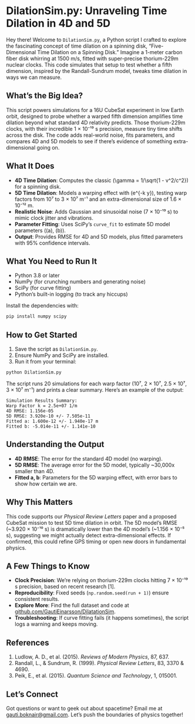 # DilationSim.py: Unraveling Time Dilation in 4D and 5D

Hey there! Welcome to `DilationSim.py`, a Python script I crafted to explore the fascinating concept of time dilation on a spinning disk, “Five-Dimensional Time Dilation on a Spinning Disk.” Imagine a 1-meter carbon fiber disk whirring at 1500 m/s, fitted with super-precise thorium-229m nuclear clocks. This code simulates that setup to test whether a fifth dimension, inspired by the Randall-Sundrum model, tweaks time dilation in ways we can measure.

## What’s the Big Idea?

This script powers simulations for a 16U CubeSat experiment in low Earth orbit, designed to probe whether a warped fifth dimension amplifies time dilation beyond what standard 4D relativity predicts. Those thorium-229m clocks, with their incredible 1 × 10⁻¹⁹ s precision, measure tiny time shifts across the disk. The code adds real-world noise, fits parameters, and compares 4D and 5D models to see if there’s evidence of something extra-dimensional going on.

## What It Does

- **4D Time Dilation**: Computes the classic \(\gamma = 1/\sqrt{1 - v^2/c^2}\) for a spinning disk.
- **5D Time Dilation**: Models a warping effect with \(e^{-k y}\), testing warp factors from 10⁷ to 3 × 10⁷ m⁻¹ and an extra-dimensional size of 1.6 × 10⁻¹² m.
- **Realistic Noise**: Adds Gaussian and sinusoidal noise (7 × 10⁻¹⁹ s) to mimic clock jitter and vibrations.
- **Parameter Fitting**: Uses SciPy’s `curve_fit` to estimate 5D model parameters (\(a\), \(b\)).
- **Output**: Provides RMSE for 4D and 5D models, plus fitted parameters with 95% confidence intervals.

## What You Need to Run It

- Python 3.8 or later
- NumPy (for crunching numbers and generating noise)
- SciPy (for curve fitting)
- Python’s built-in logging (to track any hiccups)

Install the dependencies with:

```bash
pip install numpy scipy
```

## How to Get Started

1. Save the script as `DilationSim.py`.
2. Ensure NumPy and SciPy are installed.
3. Run it from your terminal:

```bash
python DilationSim.py
```

The script runs 20 simulations for each warp factor (10⁷, 2 × 10⁷, 2.5 × 10⁷, 3 × 10⁷ m⁻¹) and prints a clear summary. Here’s an example of the output:

```
Simulation Results Summary:
Warp Factor k = 2.5e+07 1/m
4D RMSE: 1.156e-05
5D RMSE: 3.920e-10 +/- 7.505e-11
Fitted a: 1.600e-12 +/- 1.940e-17 m
Fitted b: -5.014e-11 +/- 1.141e-10
```

## Understanding the Output

- **4D RMSE**: The error for the standard 4D model (no warping).
- **5D RMSE**: The average error for the 5D model, typically ~30,000x smaller than 4D.
- **Fitted a, b**: Parameters for the 5D warping effect, with error bars to show how certain we are.

## Why This Matters

This code supports our *Physical Review Letters* paper and a proposed CubeSat mission to test 5D time dilation in orbit. The 5D model’s RMSE (~3.920 × 10⁻¹⁰ s) is dramatically lower than the 4D model’s (~1.156 × 10⁻⁵ s), suggesting we might actually detect extra-dimensional effects. If confirmed, this could refine GPS timing or open new doors in fundamental physics.

## A Few Things to Know

- **Clock Precision**: We’re relying on thorium-229m clocks hitting 7 × 10⁻¹⁹ s precision, based on recent research [1].
- **Reproducibility**: Fixed seeds (`np.random.seed(run + 1)`) ensure consistent results.
- **Explore More**: Find the full dataset and code at [github.com/GautiEinarsson/DilatationSim](https://github.com/GautiEinarsson/DilationSim).
- **Troubleshooting**: If curve fitting fails (it happens sometimes), the script logs a warning and keeps moving.

## References

1. Ludlow, A. D., et al. (2015). *Reviews of Modern Physics*, 87, 637.
2. Randall, L., & Sundrum, R. (1999). *Physical Review Letters*, 83, 3370 & 4690.
3. Peik, E., et al. (2015). *Quantum Science and Technology*, 1, 015001.

## Let’s Connect

Got questions or want to geek out about spacetime? Email me at [gauti.boknair@gmail.com](mailto:gauti.boknair@gmail.com). Let’s push the boundaries of physics together!
